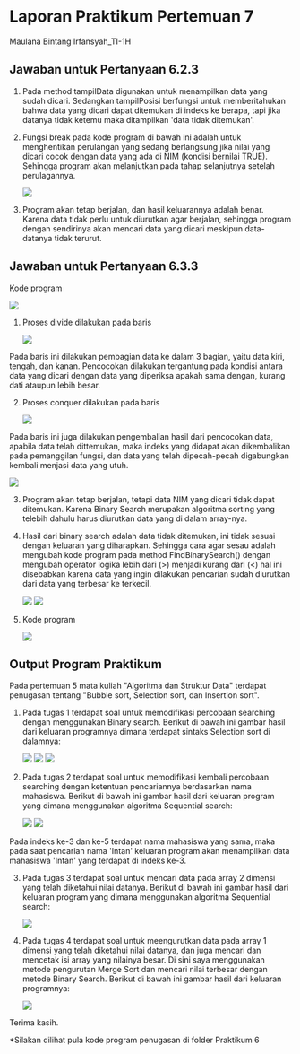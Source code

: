 # Laporan Praktikum Pertemuan 7
Maulana Bintang Irfansyah_TI-1H
## Jawaban untuk Pertanyaan 6.2.3

1. Pada method tampilData digunakan untuk menampilkan data yang sudah dicari. Sedangkan tampilPosisi berfungsi untuk memberitahukan bahwa data yang dicari dapat ditemukan di indeks ke berapa, tapi jika datanya tidak ketemu maka ditampilkan 'data tidak ditemukan'.

2. Fungsi break pada kode program di bawah ini adalah
untuk menghentikan perulangan yang sedang berlangsung jika nilai yang dicari cocok dengan data yang ada di NIM (kondisi bernilai TRUE). Sehingga program akan melanjutkan pada tahap selanjutnya setelah perulagannya.

   <img src="1.JPG">

3. Program akan tetap berjalan, dan hasil keluarannya adalah benar. Karena data tidak perlu untuk diurutkan agar berjalan, sehingga program dengan sendirinya akan mencari data yang dicari meskipun data-datanya tidak terurut.

## Jawaban untuk Pertanyaan 6.3.3
Kode program 

   <img src="2.JPG">

1. Proses divide dilakukan pada baris

   <img src="3.JPG">   

Pada baris ini dilakukan pembagian data ke dalam 3 bagian, yaitu data kiri, tengah, dan kanan. Pencocokan dilakukan tergantung pada kondisi antara data yang dicari dengan data yang diperiksa apakah sama dengan, kurang dati ataupun lebih besar.

2. Proses conquer dilakukan pada baris

   <img src="4.JPG">   

Pada baris ini juga dilakukan pengembalian hasil dari pencocokan data, apabila data telah dittemukan, maka indeks yang didapat akan dikembalikan pada pemanggilan fungsi, dan data yang telah dipecah-pecah digabungkan kembali menjasi data yang utuh.

   <img src="5.JPG"> 

3. Program akan tetap berjalan, tetapi data NIM yang dicari tidak dapat ditemukan. Karena Binary Search merupakan algoritma sorting yang telebih dahulu harus diurutkan data yang di dalam array-nya.

4. Hasil dari binary search adalah data tidak ditemukan, ini tidak sesuai dengan keluaran yang diharapkan. Sehingga cara agar sesau adalah mengubah kode program pada method FindBinarySearch() dengan mengubah operator logika lebih dari (>) menjadi kurang dari (<) hal ini disebabkan karena data yang ingin dilakukan pencarian sudah diurutkan dari data yang terbesar ke terkecil.

    <img src="7.JPG">

    <img src="6.JPG"> 

5. Kode program

    <img src="8.JPG"> 

## Output Program Praktikum
Pada pertemuan 5 mata kuliah "Algoritma dan Struktur Data" terdapat penugasan tentang "Bubble sort, Selection sort, dan Insertion sort".

1. Pada tugas 1 terdapat soal untuk memodifikasi percobaan searching dengan menggunakan Binary search. Berikut di bawah ini gambar hasil dari keluaran programnya dimana terdapat sintaks Selection sort di dalamnya:

    <img src="pertama.JPG">

    <img src="kedua.JPG">

    <img src="ketiga.JPG">

2. Pada tugas 2 terdapat soal untuk memodifikasi kembali percobaan searching dengan ketentuan pencariannya berdasarkan nama mahasiswa. Berikut di bawah ini gambar hasil dari keluaran program yang dimana menggunakan algoritma Sequential search:

    <img src="11.JPG">

    <img src="22.JPG">

Pada indeks ke-3 dan ke-5 terdapat nama mahasiswa yang sama, maka pada saat pencarian nama 'Intan' keluaran program akan menampilkan data mahasiswa 'Intan' yang terdapat di indeks ke-3.

3. Pada tugas 3 terdapat soal untuk mencari data pada array 2 dimensi yang telah diketahui nilai datanya. Berikut di bawah ini gambar hasil dari keluaran program yang dimana menggunakan algoritma Sequential search:

    <img src="100.JPG">

4. Pada tugas 4 terdapat soal untuk meengurutkan data pada array 1 dimensi yang telah diketahui nilai datanya, dan juga mencari dan mencetak isi array yang nilainya besar. Di sini saya menggunakan metode pengurutan Merge Sort dan mencari nilai terbesar dengan metode Binary Search. Berikut di bawah ini gambar hasil dari keluaran programnya:

    <img src="200.JPG">

Terima kasih.
    
 *Silakan dilihat pula kode program penugasan di folder Praktikum 6
